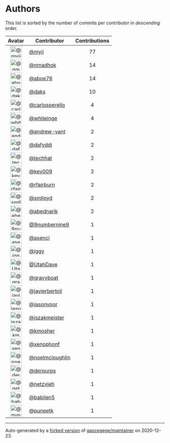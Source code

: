 # Authors

This list is sorted by the number of commits per contributor in _descending_ order.

Avatar|Contributor|Contributions
:-:|---|:-:
<img class='float-left rounded-1' src='https://avatars2.githubusercontent.com/u/10231489?v=4' width='36' height='36' alt='@myii'>|[@myii](https://github.com/myii)|77
<img class='float-left rounded-1' src='https://avatars0.githubusercontent.com/u/3374962?v=4' width='36' height='36' alt='@nmadhok'>|[@nmadhok](https://github.com/nmadhok)|14
<img class='float-left rounded-1' src='https://avatars0.githubusercontent.com/u/1800660?v=4' width='36' height='36' alt='@aboe76'>|[@aboe76](https://github.com/aboe76)|14
<img class='float-left rounded-1' src='https://avatars3.githubusercontent.com/u/52996?v=4' width='36' height='36' alt='@daks'>|[@daks](https://github.com/daks)|10
<img class='float-left rounded-1' src='https://avatars3.githubusercontent.com/u/776662?v=4' width='36' height='36' alt='@carlosperello'>|[@carlosperello](https://github.com/carlosperello)|4
<img class='float-left rounded-1' src='https://avatars2.githubusercontent.com/u/91293?v=4' width='36' height='36' alt='@whiteinge'>|[@whiteinge](https://github.com/whiteinge)|4
<img class='float-left rounded-1' src='https://avatars2.githubusercontent.com/u/7460036?v=4' width='36' height='36' alt='@andrew-vant'>|[@andrew-vant](https://github.com/andrew-vant)|2
<img class='float-left rounded-1' src='https://avatars2.githubusercontent.com/u/4195158?v=4' width='36' height='36' alt='@dafyddj'>|[@dafyddj](https://github.com/dafyddj)|2
<img class='float-left rounded-1' src='https://avatars1.githubusercontent.com/u/287147?v=4' width='36' height='36' alt='@techhat'>|[@techhat](https://github.com/techhat)|2
<img class='float-left rounded-1' src='https://avatars3.githubusercontent.com/u/90042?v=4' width='36' height='36' alt='@kev009'>|[@kev009](https://github.com/kev009)|2
<img class='float-left rounded-1' src='https://avatars1.githubusercontent.com/u/8029478?v=4' width='36' height='36' alt='@rfairburn'>|[@rfairburn](https://github.com/rfairburn)|2
<img class='float-left rounded-1' src='https://avatars2.githubusercontent.com/u/2377054?v=4' width='36' height='36' alt='@smlloyd'>|[@smlloyd](https://github.com/smlloyd)|2
<img class='float-left rounded-1' src='https://avatars0.githubusercontent.com/u/228723?v=4' width='36' height='36' alt='@abednarik'>|[@abednarik](https://github.com/abednarik)|2
<img class='float-left rounded-1' src='https://avatars1.githubusercontent.com/u/2762274?v=4' width='36' height='36' alt='@9numbernine9'>|[@9numbernine9](https://github.com/9numbernine9)|1
<img class='float-left rounded-1' src='https://avatars1.githubusercontent.com/u/762280?v=4' width='36' height='36' alt='@asenci'>|[@asenci](https://github.com/asenci)|1
<img class='float-left rounded-1' src='https://avatars1.githubusercontent.com/u/20441?v=4' width='36' height='36' alt='@iggy'>|[@iggy](https://github.com/iggy)|1
<img class='float-left rounded-1' src='https://avatars0.githubusercontent.com/u/306240?v=4' width='36' height='36' alt='@UtahDave'>|[@UtahDave](https://github.com/UtahDave)|1
<img class='float-left rounded-1' src='https://avatars2.githubusercontent.com/u/1396878?v=4' width='36' height='36' alt='@gravyboat'>|[@gravyboat](https://github.com/gravyboat)|1
<img class='float-left rounded-1' src='https://avatars2.githubusercontent.com/u/242396?v=4' width='36' height='36' alt='@javierbertoli'>|[@javierbertoli](https://github.com/javierbertoli)|1
<img class='float-left rounded-1' src='https://avatars2.githubusercontent.com/u/10224744?v=4' width='36' height='36' alt='@jasonvoor'>|[@jasonvoor](https://github.com/jasonvoor)|1
<img class='float-left rounded-1' src='https://avatars1.githubusercontent.com/u/448087?v=4' width='36' height='36' alt='@jszakmeister'>|[@jszakmeister](https://github.com/jszakmeister)|1
<img class='float-left rounded-1' src='https://avatars0.githubusercontent.com/u/834089?v=4' width='36' height='36' alt='@kmosher'>|[@kmosher](https://github.com/kmosher)|1
<img class='float-left rounded-1' src='https://avatars0.githubusercontent.com/u/7139195?v=4' width='36' height='36' alt='@xenophonf'>|[@xenophonf](https://github.com/xenophonf)|1
<img class='float-left rounded-1' src='https://avatars1.githubusercontent.com/u/13322818?v=4' width='36' height='36' alt='@noelmcloughlin'>|[@noelmcloughlin](https://github.com/noelmcloughlin)|1
<img class='float-left rounded-1' src='https://avatars2.githubusercontent.com/u/4160493?v=4' width='36' height='36' alt='@derqurps'>|[@derqurps](https://github.com/derqurps)|1
<img class='float-left rounded-1' src='https://avatars2.githubusercontent.com/u/3667731?v=4' width='36' height='36' alt='@netzvieh'>|[@netzvieh](https://github.com/netzvieh)|1
<img class='float-left rounded-1' src='https://avatars1.githubusercontent.com/u/117961?v=4' width='36' height='36' alt='@babilen5'>|[@babilen5](https://github.com/babilen5)|1
<img class='float-left rounded-1' src='https://avatars1.githubusercontent.com/u/528061?v=4' width='36' height='36' alt='@puneetk'>|[@puneetk](https://github.com/puneetk)|1

---

Auto-generated by a [forked version](https://github.com/myii/maintainer) of [gaocegege/maintainer](https://github.com/gaocegege/maintainer) on 2020-12-23.
